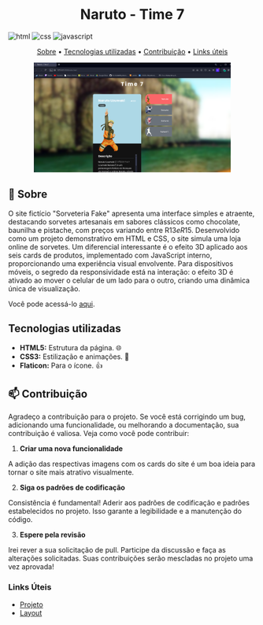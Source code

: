 [HTML5]: https://img.shields.io/badge/html5-%23E34F26.svg?style=for-the-badge&logo=html5&logoColor=white
[CSS3]: https://img.shields.io/badge/css3-%231572B6.svg?style=for-the-badge&logo=css3&logoColor=white
[JAVASCRIPT]: https://img.shields.io/badge/JavaScript-323330?style=for-the-badge&logo=javascript&logoColor=F7DF1E
<h1 align="center" style="font-weight: bold;">Naruto - Time 7</h1>

![html][HTML5]
![css][CSS3]
![javascript][JAVASCRIPT]

<p align="center">
 <a href="#about">Sobre</a> • 
 <a href="#technologies">Tecnologias utilizadas</a> •
 <a href="#contribute">Contribuição</a> •
 <a href="#links">Links úteis</a> 
</p>

<p align="center">
   <img src="./src/imagens/paginaPrincipal.png" alt="Página principal" width="400px">

</p>

<h2 id="about">📌 Sobre</h2>

O site fictício "Sorveteria Fake" apresenta uma interface simples e atraente, destacando sorvetes artesanais em sabores clássicos como chocolate, baunilha e pistache, com preços variando entre R$13 e R$15. Desenvolvido como um projeto demonstrativo em HTML e CSS, o site simula uma loja online de sorvetes. Um diferencial interessante é o efeito 3D aplicado aos seis cards de produtos, implementado com JavaScript interno, proporcionando uma experiência visual envolvente. Para dispositivos móveis, o segredo da responsividade está na interação: o efeito 3D é ativado ao mover o celular de um lado para o outro, criando uma dinâmica única de visualização.

Você pode acessá-lo [aqui](https://sorveteriafake.vercel.app).

<h2 id="technologies">Tecnologias utilizadas</h2>

- **HTML5:** Estrutura da página. 🌐
- **CSS3:** Estilização e animações. 🎨
- **Flaticon:** Para o ícone. 👍

<h2 id="contribute">📫 Contribuição</h2>

Agradeço a contribuição para o projeto. Se você está corrigindo um bug, adicionando uma funcionalidade, ou melhorando a documentação, sua contribuição é valiosa. Veja como você pode contribuir:

1. **Criar uma nova funcionalidade**

A adição das respectivas imagens com os cards do site é um boa ideia para tornar o site mais atrativo visualmente.

2. **Siga os padrões de codificação**

Consistência é fundamental! Aderir aos padrões de codificação e padrões estabelecidos no projeto. Isso garante a legibilidade e a manutenção do código.

3. **Espere pela revisão**

Irei rever a sua solicitação de pull. Participe da discussão e faça as alterações solicitadas. Suas contribuições serão mescladas no projeto uma vez aprovada!

<h3 id="links">Links Úteis</h3>

- [Projeto](https://sorveteriafake.vercel.app)
- [Layout](https://github.com/EricHidekiMiyahara/narutoTime7)

